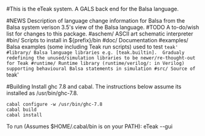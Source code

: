 #This is the eTeak system. A GALS back end for the Balsa language.

#NEWS
	Description of language change information for Balsa from the Balsa system verison 3.5's view of the
	Balsa language.
#TODO
	A to-do/wish list for changes to this package.
#aschem/
	ASCII art schematic interpreter
#bin/
	Scripts to install in ${prefix}/bin
#doc/
	Documentation
#examples/
	Balsa examples (some including Teak run scripts) used to test `teak'
#library/
	Balsa language libraries e.g. [teak.builtin].  Gradualy redefining the unused/simulation libraries
	to be newer/re-thought-out for Teak
#runtime/
	Runtime library (runtime/verilog/: in Verilog) supporting behavioural Balsa statements in simulation
#src/
	Source of `teak'

#Building
Install ghc 7.8 and cabal. The instructions below assume its installed as /usr/bin/ghc-7.8.

	cabal configure -w /usr/bin/ghc-7.8
	cabal build
	cabal install

To run (Assumes $HOME/.cabal/bin is on your PATH):
	eTeak --gui
